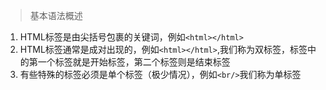>基本语法概述
1. HTML标签是由尖括号包裹的关键词，例如`<html></html>`
2. HTML标签通常是成对出现的，例如`<html></html>`,我们称为双标签，标签中的第一个标签就是开始标签，第二个标签则是结束标签
3. 有些特殊的标签必须是单个标签（极少情况），例如`<br/>`我们称为单标签